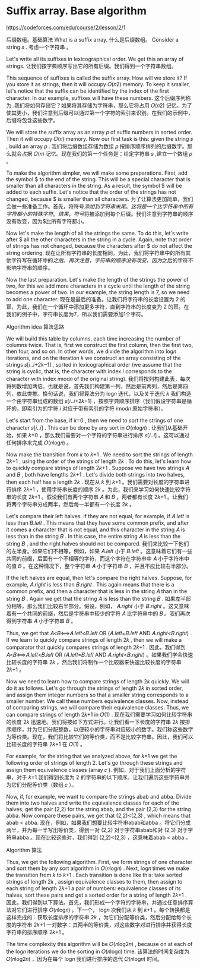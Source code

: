 # Suffix array. Base algorithm

https://codeforces.com/edu/course/2/lesson/2/1

后缀数组。基础算法
What is a suffix array.
什么是后缀数组。
Consider a string 𝑠
.
考虑一个字符串 。



Let's write all its suffixes in lexicographical order. We get this an array of strings.
让我们按字典顺序写出它的所有后缀。我们得到一个字符串数组。



This sequence of suffixes is called the suffix array. How will we store it? If you store it as strings, then it will occupy 𝑂(𝑛2)
 memory. To keep it smaller, let's notice that the suffix can be identified by the index of the first character. In our example, suffixes will have these numbers.
这个后缀序列称为 .我们将如何存储它？如果将其存储为字符串，那么它将占用 𝑂(𝑛2)
 记忆。为了使其更小，我们注意到后缀可以通过第一个字符的索引来识别。在我们的示例中，后缀将包含这些数字。



We will store the suffix array as an array 𝑝
 of suffix numbers in sorted order. Then it will occupy 𝑂(𝑛)
 memory. Now our first task is this: given the string 𝑠
, build an array 𝑝
.
我们将后缀数组存储为数组 𝑝
 按排序顺序排列的后缀数字。那么就会占据 𝑂(𝑛)
 记忆。现在我们的第一个任务是：给定字符串 𝑠
 ,建立一个数组 𝑝
 。

To make the algorithm simpler, we will make some preparations. First, add the symbol $ to the end of the string. This will be a special character that is smaller than all characters in the string. As a result, the symbol $ will be added to each suffix. Let's notice that the order of the strings has not changed, because $ is smaller than all characters.
为了让算法更加简单，我们会做一些准备工作。首先，将符号$添加到字符串末尾。这将是一个比字符串中所有字符都小的特殊字符。结果，符号$将被添加到每个后缀。我们注意到字符串的顺序没有改变，因为$比所有字符都小。



Now let's make the length of all the strings the same. To do this, let's write after $ all the other characters in the string in a cycle. Again, note that order of strings has not changed, because the characters after $ do not affect the string ordering.
现在让所有字符串的长度相同。为此，我们将字符串中的所有其他字符写在循环中的$之后。再次注意，字符串的顺序没有改变，因为$之后的字符不影响字符串的顺序。



Now the last preparation. Let's make the length of the strings the power of two, for this we add more characters in a cycle until the length of the string becomes a power of two. In our example, the string length is 7, so we need to add one character.
现在是最后的准备。让我们将字符串的长度设置为 2 的幂，为此，我们在一个循环中添加更多字符，直到字符串的长度变为 2 的幂。在我们的例子中，字符串长度为7，所以我们需要添加1个字符。



Algorithm idea 算法思路

We will build this table by columns, each time increasing the number of columns twice. That is, first we construct the first column, then the first two, then four, and so on. In other words, we divide the algorithm into log𝑛
 iterations, and on the iteration 𝑘
 we construct an array consisting of the strings 𝑠[𝑖..𝑖+2𝑘−1]
, sorted in lexicographical order (we assume that the string is cyclic, that is, the character with index 𝑖
 corresponds to the character with index 𝑖mod𝑛
 of the original string).
我们将按列构建此表，每次将列数增加两倍。也就是说，首先我们构建第一列，然后是前两列，然后是第四列，依此类推。换句话说，我们将算法分为 log𝑛
 迭代，以及关于迭代 𝑘
 我们构造一个由字符串组成的数组 𝑠[𝑖..𝑖+2𝑘−1]
 ，按照字典顺序排序（我们假设字符串是循环的，即索引为的字符 𝑖
 对应于带有索引的字符 𝑖mod𝑛
 原始字符串）。



Let's start from the base, if 𝑘=0
, then we need to sort the strings of one character 𝑠[𝑖..𝑖]
. This can be done by any sort in 𝑂(𝑛log𝑛)
.
让我们从基础开始，如果 𝑘=0
 ，那么我们需要对一个字符的字符串进行排序 𝑠[𝑖..𝑖]
 。这可以通过任何排序来完成 𝑂(𝑛log𝑛)
 。

Now make the transition from 𝑘
 to 𝑘+1
. We need to sort the strings of length 2𝑘+1
, using the order of the strings of length 2𝑘
. To do this, let's learn how to quickly compare strings of length 2𝑘+1
. Suppose we have two strings 𝐴
 and 𝐵
, both have lengths 2𝑘+1
. Let's divide both strings into two halves, then each half has a length 2𝑘
.
现在从 𝑘
 到 𝑘+1
 。我们需要对长度的字符串进行排序 2𝑘+1
 ，使用字符串长度的顺序 2𝑘
 。为此，我们来学习如何快速比较字符串的长度 2𝑘+1
 。假设我们有两个字符串 𝐴
 和 𝐵
 ，两者都有长度 2𝑘+1
 。让我们将两个字符串分成两半，然后每一半都有一个长度 2𝑘
 。

Let's compare their left halves. If they are not equal, for example, if 𝐴.𝑙𝑒𝑓𝑡
 is less than 𝐵.𝑙𝑒𝑓𝑡
. This means that they have some common prefix, and after it comes a character that is not equal, and this character in the string 𝐴
 is less than in the string 𝐵
. In this case, the entire string 𝐴
 is less than the string 𝐵
, and the right halves should not be compared.
我们来比较一下他们的左半身。如果它们不相等，例如，如果 𝐴.𝑙𝑒𝑓𝑡
 小于 𝐵.𝑙𝑒𝑓𝑡
 。这意味着它们有一些共同的前缀，后面有一个不相等的字符，而这个字符在字符串中 𝐴
 小于字符串中的值 𝐵
 。在这种情况下，整个字符串 𝐴
 小于字符串 𝐵
 ，并且不应比较右半部分。



If the left halves are equal, then let's compare the right halves. Suppose, for example, 𝐴.𝑟𝑖𝑔ℎ𝑡
 is less than 𝐵.𝑟𝑖𝑔ℎ𝑡
. This again means that there is a common prefix, and then a character that is less in the string 𝐴
 than in the string 𝐵
. Again we get that the string 𝐴
 is less than the string 𝐵
.
如果左半部分相等，那么我们比较右半部分。假设，例如， 𝐴.𝑟𝑖𝑔ℎ𝑡
 小于 𝐵.𝑟𝑖𝑔ℎ𝑡
 。这又意味着有一个共同的前缀，然后是字符串中较少的字符 𝐴
 比字符串中的 𝐵
 。我们再次得到字符串 𝐴
 小于字符串 𝐵
 。



Thus, we get that 𝐴<𝐵⟺𝐴.𝑙𝑒𝑓𝑡<𝐵.𝑙𝑒𝑓𝑡 OR (𝐴.𝑙𝑒𝑓𝑡=𝐵.𝑙𝑒𝑓𝑡 AND 𝐴.𝑟𝑖𝑔ℎ𝑡<𝐵.𝑟𝑖𝑔ℎ𝑡)
. If we learn to quickly compare strings of length 2𝑘
, then we will make a comparator that quickly compares strings of length 2𝑘+1
.
因此，我们得到 𝐴<𝐵⟺𝐴.𝑙𝑒𝑓𝑡<𝐵.𝑙𝑒𝑓𝑡 OR (𝐴.𝑙𝑒𝑓𝑡=𝐵.𝑙𝑒𝑓𝑡 AND 𝐴.𝑟𝑖𝑔ℎ𝑡<𝐵.𝑟𝑖𝑔ℎ𝑡)
 。如果我们学会快速比较长度的字符串 2𝑘
 ，然后我们将制作一个比较器来快速比较长度的字符串 2𝑘+1
 。

Now we need to learn how to compare strings of length 2𝑘
 quickly. We will do it as follows. Let's go through the strings of length 2𝑘
 in sorted order, and assign them integer numbers so that a smaller string corresponds to a smaller number. We call these numbers equivalence classes. Now, instead of comparing strings, we will compare their equivalence classes. Thus, we can compare strings of length 2𝑘+1
 in 𝑂(1)
.
现在我们需要学习如何比较字符串的长度 2𝑘
 迅速地。我们将按如下方式进行。让我们看一下长度的字符串 2𝑘
 按排序顺序，并为它们分配整数，以便较小的字符串对应较小的数字。我们称这些数字为等价类。现在，我们将比较它们的等价类，而不是比较字符串。因此，我们可以比较长度的字符串 2𝑘+1
 在 𝑂(1)
 。

For example, for the string that we analyzed above, for 𝑘=1
 we get the following order of strings of length 2. Let's go through these strings and assign them equivalence classes (array 𝑐
).
例如，对于我们上面分析的字符串，对于 𝑘=1
 我们得到长度为 2 的字符串的以下顺序。让我们遍历这些字符串并为它们分配等价类（数组 𝑐
 ）。



Now, if, for example, we want to compare the strings abab and abba. Divide them into two halves and write the equivalence classes for each of the halves, get the pair (2,2)
 for the string abab, and the pair (2,3)
 for the string abba. Now compare these pairs, we get that (2,2)<(2,3)
, which means that abab < abba.
现在，例如，如果我们想要比较字符串abab和abba 。将它们分成两半，并为每一半写出等价类，得到一对 (2,2)
 对于字符串abab和对 (2,3)
 对于字符串abba 。现在比较这些对，我们得到 (2,2)<(2,3)
 ，这意味着abab < abba 。

Algorithm 算法

Thus, we get the following algorithm. First, we form strings of one character and sort them by any sort algorithm in 𝑂(𝑛log𝑛)
. Next, log𝑛
 times we make the transition from 𝑘
 to 𝑘+1
. Each transition is done like this: take sorted strings of length 2𝑘
, assign equivalence classes to them, then assign to each string of length 2𝑘+1
 a pair of numbers: equivalence classes of its halves, sort these pairs and get a sorted order for a string of length 2𝑘+1
.
因此，我们得到以下算法。首先，我们形成一个字符的字符串，并通过任意排序算法对它们进行排序 𝑂(𝑛log𝑛)
 。下一个， log𝑛
 次我们从 𝑘
 到 𝑘+1
 。每个转换都是这样完成的：获取长度排序的字符串 2𝑘
 ，为它们分配等价类，然后分配给每个长度的字符串 2𝑘+1
 一对数字：其两半的等价类，对这些数字对进行排序并获得长度字符串的排序顺序 2𝑘+1
 。

The time complexity this algorithm will be 𝑂(𝑛log2𝑛)
, because on at each of the log𝑛
 iterations we do the sorting in 𝑂(𝑛log𝑛)
 time.
该算法的时间复杂度为 𝑂(𝑛log2𝑛)
 ，因为在每个 log𝑛
 我们进行排序的迭代 𝑂(𝑛log𝑛)
 时间。